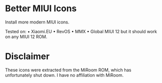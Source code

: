 # Better MIUI Icons

Install more modern MIUI icons.

Tested on: 
• Xiaomi.EU
• RevOS
• MMX
• Global MIUI 12
but it should work on any MIUI 12 ROM.

# Disclaimer
These icons were extracted from the MiRoom ROM, which has unfortunately shut down.
I have no affiliation with MiRoom.


